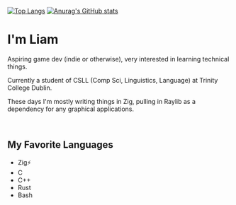 [![Top Langs](https://github-readme-stats-qzndffwed-liam-malone.vercel.app/api/top-langs/?username=Liam-Malone&count_private=true&size_weight=0.5&count_weight=0.5&langs_count=6&layout=compact&hide=roff,HTML,javascript,Scheme,Makefile,CSS,Java,emacs%20lisp&theme=panda&exclude_repo=slstatus,dmenu,dwm,vulnerable-repo,another-gui-app)](https://github.com/anuraghazra/github-readme-stats)
[![Anurag's GitHub stats](https://github-readme-stats-qzndffwed-liam-malone.vercel.app/api?username=Liam-Malone&count_private=true&theme=panda&show_icons=true&hide_title=true&rank_icon=github)](https://github.com/anuraghazra/github-readme-stats)


# I'm Liam

Aspiring game dev (indie or otherwise), very interested in learning technical things.

Currently a student of CSLL (Comp Sci, Linguistics, Language) at Trinity College Dublin.

These days I'm mostly writing things in Zig, pulling in Raylib as a dependency for any graphical applications. 

<br>

## My Favorite Languages

- Zig⚡️
- C
- C++
- Rust
- Bash
